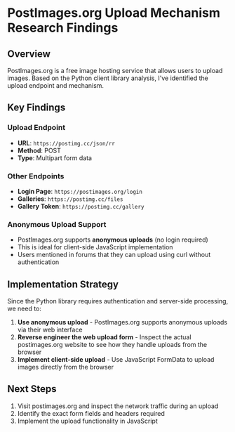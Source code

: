 # PostImages.org Upload Mechanism Research Findings

## Overview
PostImages.org is a free image hosting service that allows users to upload images. Based on the Python client library analysis, I've identified the upload endpoint and mechanism.

## Key Findings

### Upload Endpoint
- **URL**: `https://postimg.cc/json/rr`
- **Method**: POST
- **Type**: Multipart form data

### Other Endpoints
- **Login Page**: `https://postimages.org/login`
- **Galleries**: `https://postimg.cc/files`
- **Gallery Token**: `https://postimg.cc/gallery`

### Anonymous Upload Support
- PostImages.org supports **anonymous uploads** (no login required)
- This is ideal for client-side JavaScript implementation
- Users mentioned in forums that they can upload using curl without authentication

## Implementation Strategy

Since the Python library requires authentication and server-side processing, we need to:

1. **Use anonymous upload** - PostImages.org supports anonymous uploads via their web interface
2. **Reverse engineer the web upload form** - Inspect the actual postimages.org website to see how they handle uploads from the browser
3. **Implement client-side upload** - Use JavaScript FormData to upload images directly from the browser

## Next Steps
1. Visit postimages.org and inspect the network traffic during an upload
2. Identify the exact form fields and headers required
3. Implement the upload functionality in JavaScript
